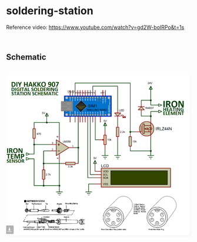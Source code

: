# soldering-station

Reference video: https://www.youtube.com/watch?v=gd2W-boIRPo&t=1s

&nbsp;
## Schematic
&nbsp;
![schematics.png](schematics.png)

&nbsp;

